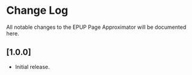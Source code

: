# Change Log

All notable changes to the EPUP Page Approximator will be documented here.

## [1.0.0]
- Initial release.